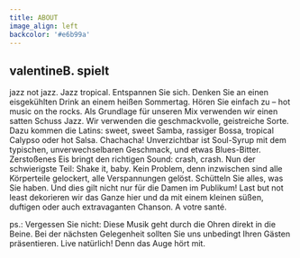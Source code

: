 ```yaml
---
title: ABOUT
image_align: left
backcolor: '#e6b99a'
---
```


## valentineB. spielt
jazz not jazz. Jazz tropical. Entspannen Sie sich. Denken Sie an einen eisgekühlten Drink an einem
heißen Sommertag. Hören Sie einfach zu – hot music on the rocks. Als Grundlage für unseren Mix
verwenden wir einen satten Schuss Jazz. Wir verwenden die geschmackvolle, geistreiche Sorte. Dazu
kommen die Latins: sweet, sweet Samba, rassiger Bossa, tropical Calypso oder hot Salsa. Chachacha!
Unverzichtbar ist Soul-Syrup mit dem typischen, unverwechselbaren Geschmack, und etwas Blues-Bitter.
Zerstoßenes Eis bringt den richtigen Sound: crash, crash. Nun der schwierigste Teil: Shake it, baby.
Kein Problem, denn inzwischen sind alle Körperteile gelockert, alle Verspannungen gelöst. Schütteln
Sie alles, was Sie haben. Und dies gilt nicht nur für die Damen im Publikum! Last but not least dekorieren
wir das Ganze hier und da mit einem kleinen süßen, duftigen oder auch extravaganten Chanson.
A votre santé.

ps.: Vergessen Sie nicht: Diese Musik geht durch die Ohren direkt in die Beine. Bei der nächsten Gelegenheit
sollten Sie uns unbedingt Ihren Gästen präsentieren. Live natürlich! Denn das Auge hört mit.